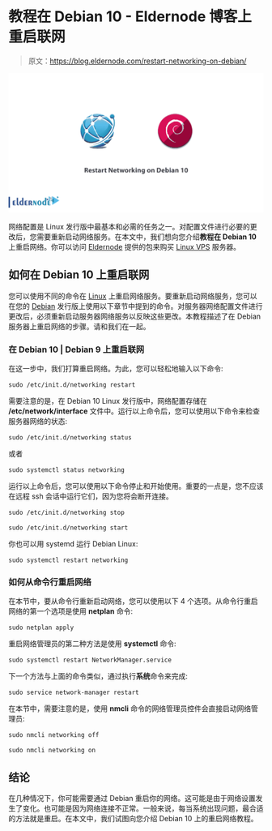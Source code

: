 # 教程在 Debian 10 - Eldernode 博客上重启联网

> 原文：<https://blog.eldernode.com/restart-networking-on-debian/>

![Restart Networking on Debian 10](img/0839246e9c73f6c826b575de5d3b14c6.png)

网络配置是 Linux 发行版中最基本和必需的任务之一。对配置文件进行必要的更改后，您需要重新启动网络服务。在本文中，我们想向您介绍**教程在 Debian 10** 上重启网络。你可以访问 [Eldernode](https://eldernode.com/) 提供的包来购买 [Linux VPS](https://eldernode.com/linux-vps/) 服务器。

## **如何在 Debian 10 上重启联网**

您可以使用不同的命令在 [Linux](https://blog.eldernode.com/tag/linux/) 上重启网络服务。要重新启动网络服务，您可以在您的 [Debian](https://blog.eldernode.com/tag/debian/) 发行版上使用以下章节中提到的命令。对服务器网络配置文件进行更改后，必须重新启动服务器网络服务以反映这些更改。本教程描述了在 Debian 服务器上重启网络的步骤。请和我们在一起。

### **在 Debian 10 | Debian 9 上重启联网**

在这一步中，我们打算重启网络。为此，您可以轻松地输入以下命令:

```
sudo /etc/init.d/networking restart
```

需要注意的是，在 Debian 10 Linux 发行版中，网络配置存储在 **/etc/network/interface** 文件中。运行以上命令后，您可以使用以下命令来检查服务器网络的状态:

```
sudo /etc/init.d/networking status
```

或者

```
sudo systemctl status networking
```

运行以上命令后，您可以使用以下命令停止和开始使用。重要的一点是，您不应该在远程 ssh 会话中运行它们，因为您将会断开连接。

```
sudo /etc/init.d/networking stop
```

```
sudo /etc/init.d/networking start
```

你也可以用 systemd 运行 Debian Linux:

```
sudo systemctl restart networking
```

### **如何从命令行重启网络**

在本节中，要从命令行重新启动网络，您可以使用以下 4 个选项。从命令行重启网络的第一个选项是使用 **netplan** 命令:

```
sudo netplan apply
```

重启网络管理员的第二种方法是使用 **systemctl** 命令:

```
sudo systemctl restart NetworkManager.service
```

下一个方法与上面的命令类似，通过执行**系统**命令来完成:

```
sudo service network-manager restart
```

在本节中，需要注意的是，使用 **nmcli** 命令的网络管理员控件会直接启动网络管理员:

```
sudo nmcli networking off
```

```
sudo nmcli networking on
```

## 结论

在几种情况下，你可能需要通过 Debian 重启你的网络。这可能是由于网络设置发生了变化。也可能是因为网络连接不正常。一般来说，每当系统出现问题，最合适的方法就是重启。在本文中，我们试图向您介绍 Debian 10 上的重启网络教程。